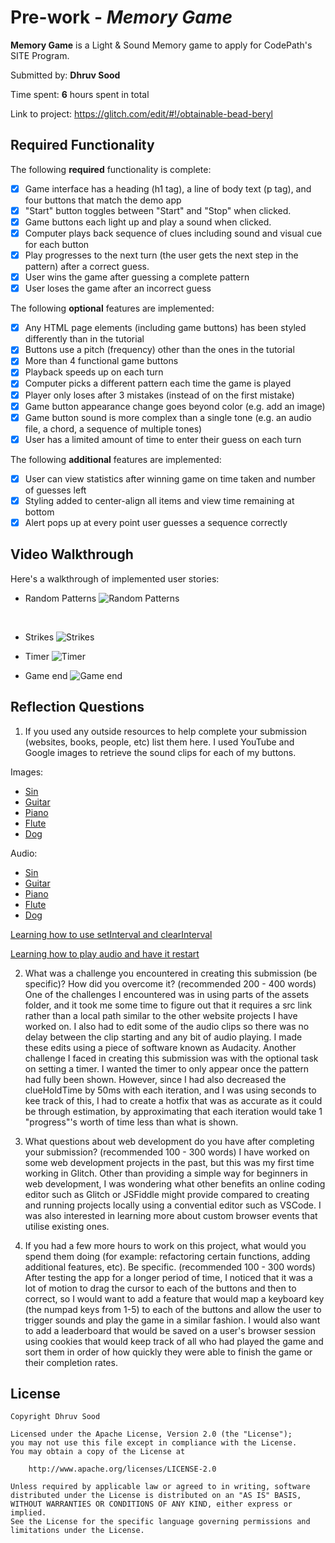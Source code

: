 # Pre-work - *Memory Game*

**Memory Game** is a Light & Sound Memory game to apply for CodePath's SITE Program. 

Submitted by: **Dhruv Sood**

Time spent: **6** hours spent in total

Link to project: https://glitch.com/edit/#!/obtainable-bead-beryl

## Required Functionality

The following **required** functionality is complete:

* [X] Game interface has a heading (h1 tag), a line of body text (p tag), and four buttons that match the demo app
* [X] "Start" button toggles between "Start" and "Stop" when clicked. 
* [X] Game buttons each light up and play a sound when clicked. 
* [X] Computer plays back sequence of clues including sound and visual cue for each button
* [X] Play progresses to the next turn (the user gets the next step in the pattern) after a correct guess. 
* [X] User wins the game after guessing a complete pattern
* [X] User loses the game after an incorrect guess

The following **optional** features are implemented:

* [X] Any HTML page elements (including game buttons) has been styled differently than in the tutorial
* [X] Buttons use a pitch (frequency) other than the ones in the tutorial
* [X] More than 4 functional game buttons
* [X] Playback speeds up on each turn
* [X] Computer picks a different pattern each time the game is played
* [X] Player only loses after 3 mistakes (instead of on the first mistake)
* [X] Game button appearance change goes beyond color (e.g. add an image)
* [X] Game button sound is more complex than a single tone (e.g. an audio file, a chord, a sequence of multiple tones)
* [X] User has a limited amount of time to enter their guess on each turn

The following **additional** features are implemented:

* [X] User can view statistics after winning game on time taken and number of guesses left
* [X] Styling added to center-align all items and view time remaining at bottom
* [X] Alert pops up at every point user guesses a sequence correctly

## Video Walkthrough

Here's a walkthrough of implemented user stories:
* Random Patterns
![Random Patterns](https://i.imgur.com/H2ZsvAQ.gif)
<br>

* Strikes
![Strikes](https://i.imgur.com/H2ZsvAQ.gif)

* Timer
![Timer](https://i.imgur.com/H2ZsvAQ.gif)

* Game end
![Game end](https://i.imgur.com/aR5UTWU.png)


## Reflection Questions
1. If you used any outside resources to help complete your submission (websites, books, people, etc) list them here. 
I used YouTube and Google images to retrieve the sound clips for each of my buttons. 

Images: 
* [Sin](https://external-content.duckduckgo.com/iu/?u=https%3A%2F%2Fstatic.thenounproject.com%2Fpng%2F1176481-200.png&f=1&nofb=1)
* [Guitar](https://external-content.duckduckgo.com/iu/?u=http%3A%2F%2Fpngimg.com%2Fuploads%2Felectric_guitar%2Felectric_guitar_PNG24176.png&f=1&nofb=1) 
* [Piano](https://external-content.duckduckgo.com/iu/?u=http%3A%2F%2Fpngimg.com%2Fuploads%2Fpiano%2Fpiano_PNG10879.png&f=1&nofb=1)
* [Flute](https://external-content.duckduckgo.com/iu/?u=https%3A%2F%2Fwww.pngpix.com%2Fwp-content%2Fuploads%2F2016%2F10%2FPNGPIX-COM-Flute-PNG-Transparent-Image.png&f=1&nofb=1)
* [Dog](https://external-content.duckduckgo.com/iu/?u=https%3A%2F%2Fpngimg.com%2Fuploads%2Fdog%2Fdog_PNG50317.png&f=1&nofb=1)

Audio:
* [Sin](https://www.youtube.com/watch?v=rqRDla4zIZs)
* [Guitar](https://www.youtube.com/watch?v=SbZZ80siqcQ) 
* [Piano](https://www.youtube.com/watch?v=9IW976mL8Xg)
* [Flute](https://www.youtube.com/watch?v=llFvE71yj1w)
* [Dog](https://www.youtube.com/watch?v=aReRSVpg298)

[Learning how to use setInterval and clearInterval](https://www.w3schools.com/jsref/met_win_setinterval.asp)

[Learning how to play audio and have it restart](https://stackoverflow.com/questions/13337197/how-to-restart-an-embedded-sound-in-javascript)


2. What was a challenge you encountered in creating this submission (be specific)? How did you overcome it? (recommended 200 - 400 words)
One of the challenges I encountered was in using parts of the assets folder, and it took me some time to figure out that it requires a src
link rather than a local path similar to the other website projects I have worked on. I also had to edit some of the audio clips so there
was no delay between the clip starting and any bit of audio playing. I made these edits using a piece of software known as Audacity. 
Another challenge I faced in creating this submission was with the optional task on setting a timer. I wanted the timer to only appear once
the pattern had fully been shown. However, since I had also decreased the clueHoldTime by 50ms with each iteration, and I was using seconds 
to kee track of this, I had to create a hotfix that was as accurate as it could be through estimation, by approximating that each iteration 
would take 1 "progress"'s worth of time less than what is shown. 

3. What questions about web development do you have after completing your submission? (recommended 100 - 300 words) 
I have worked on some web development projects in the past, but this was my first time working in Glitch. Other than providing a simple
way for beginners in web development, I was wondering what other benefits an online coding editor such as Glitch or JSFiddle might provide
compared to creating and running projects locally using a convential editor such as VSCode. I was also interested in learning more about 
custom browser events that utilise existing ones. 

4. If you had a few more hours to work on this project, what would you spend them doing (for example: refactoring certain functions, adding additional features, etc). Be specific. (recommended 100 - 300 words) 
After testing the app for a longer period of time, I noticed that it was a lot of motion to drag the cursor to each of the buttons and then to correct, 
so I would want to add a feature that would map a keyboard key (the numpad keys from 1-5) to each of the buttons and allow the user to trigger sounds 
and play the game in a similar fashion. I would also want to add a leaderboard that would be saved on a user's browser session using cookies that would 
keep track of all who had played the game and sort them in order of how quickly they were able to finish the game or their completion rates. 


## License

    Copyright Dhruv Sood

    Licensed under the Apache License, Version 2.0 (the "License");
    you may not use this file except in compliance with the License.
    You may obtain a copy of the License at

        http://www.apache.org/licenses/LICENSE-2.0

    Unless required by applicable law or agreed to in writing, software
    distributed under the License is distributed on an "AS IS" BASIS,
    WITHOUT WARRANTIES OR CONDITIONS OF ANY KIND, either express or implied.
    See the License for the specific language governing permissions and
    limitations under the License.
